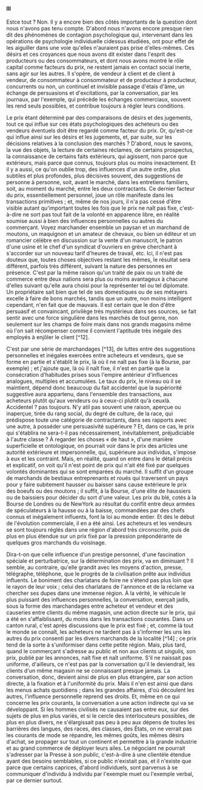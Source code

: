 #### III

Estce tout ? Non. Il y a encore bien des côtés importants de la question dont nous n'avons pas tenu compte. D'abord nous n'avons encore presque rien dit des phénomènes de contagion psychologique qui, intervenant dans les opérations de psychologie individuelle cidessus étudiées, ont pour effet de les aiguiller dans une voie qu'elles n'auraient pas prise d'elles-mêmes. Ces désirs et ces croyances que nous avons dit exister dans l'esprit des producteurs ou des consommateurs, et dont nous avons montré le rôle capital comme facteurs du prix, ne restent jamais en contact social inerte, sans agir sur les autres. Il s'opère, de vendeur à client et de client à vendeur, de consommateur à consommateur et de producteur à producteur, concurrents ou non, un continuel et invisible passage d'étais d'âme, un échange de persuasions et d'excitations, par la conversation, par les journaux, par l'exemple, qui précède les échanges commerciaux, souvent les rend seuls possibles, et contribue toujours à régler leurs conditions.

Le prix étant déterminé par des comparaisons de désirs et des jugements, tout ce qui influe sur ces états psychologiques des acheteurs ou des vendeurs éventuels doit être regardé comme facteur du prix. Or, qu'est-ce qui influe ainsi sur les désirs et les jugements, et, par suite, sur les décisions relatives à la conclusion des marchés ? D'abord, nous le savons, la vue des objets, la lecture de certaines réclames, de certains prospectus, la connaissance de certains faits extérieurs, qui agissent, non parce que extérieurs, mais parce que connus, toujours plus ou moins inexactement. Et il y a aussi, ce qu'on oublie trop, des influences d'un autre ordre, plus subtiles et plus profondes, plus décisives souvent, des suggestions de personne à personne, soit, avant le marché, dans les entretiens familiers, soit, au moment du marché, entre les deux contractants. Ce dernier facteur du prix, essentiellement personnel, joue un rôle manifeste dans les transactions primitives ; et, même de nos jours, il n'a pas cessé d'être visible autant qu'important toutes les fois que le prix ne naît pas fixe, c'est-à-dire ne sort pas tout fait de la volonté en apparence libre, en réalité soumise aussi à bien des influences personnelles ou autres du commerçant. Voyez marchander ensemble un paysan et un marchand de moutons, un maquignon et un amateur de chevaux, ou bien un éditeur et un romancier célèbre en discussion sur la vente d'un manuscrit, le patron d'une usine et le chef d'un syndicat d'ouvriers en grève cherchant à s'accorder sur un nouveau tarif d'heures de travail, etc. Ici, il n'est pas douteux que, toutes choses objectives restant les mêmes, le résultat sera différent, parfois très différent, suivant la nature des personnes en présence. C'est par la même raison qu'un traité de paix ou un traité de commerce entre deux nations sera plus ou moins avantageux à chacune d'elles suivant qu'elle aura choisi pour la représenter tel ou tel diplomate. Un propriétaire sait bien que tel de ses domestiques ou de ses métayers excelle à faire de bons marchés, tandis que un autre, non moins intelligent cependant, n'en fait que de mauvais. Il est certain que le don d'être persuasif et convaincant, privilège très mystérieux dans ses sources, se fait sentir avec une force singulière dans les marchés de tout genre, non seulement sur les champs de foire mais dans nos grands magasins même où l'on sait récompenser comme il convient l'aptitude très inégale des employés à enjôler le client [^12].

C'est par une série de marchandages [^13], de luttes entre des suggestions personnelles et inégales exercées entre acheteurs et vendeurs, que se forme en partie et s'établit le prix, là où il ne naît pas fixe (à la Bourse, par exemple) ; et j'ajoute que, là où il naît fixe, il n'est en partie que la consécration d'habitudes prises sous l'empire antérieur d'influences analogues, multiples et accumulées. Le taux du prix, le niveau où il se maintient, dépend donc beaucoup du fait accidentel que la supériorité suggestive aura appartenu, dans l'ensemble des transactions, aux acheteurs plutôt qu'aux vendeurs ou à ceux-ci plutôt qu'à ceuxlà. Accidentel ? pas toujours. N'y atil pas souvent une raison, aperçue ou inaperçue, tirée du rang social, du degré de culture, de la race, qui prédispose toute une catégorie de contractants, dans ses rapports avec une autre, à posséder une persuasivité supérieure ? Et, dans ce cas, le prix qui s'établira ne sera-t-il pas nécessairement, inévitablement, préjudiciable à l'autre classe ? À regarder les choses « de haut », d'une manière superficielle et ontologique, on pourrait voir dans le prix des articles une autorité extérieure et impersonnelle, qui, supérieure aux individus, s'impose à eux et les contraint. Mais, en réalité, quand on entre dans le détail précis et explicatif, on voit qu'il n'est point de prix qui n'ait été fixé par quelques volontés dominantes qui se sont emparées du marché. Il suffit d'un groupe de marchands de bestiaux entreprenants et roués qui traversent un pays pour y faire subitement hausser ou baisser sans cause extérieure le prix des boeufs ou des moutons ; il suffit, à la Bourse, d'une élite de haussiers ou de baissiers pour décider du sort d'une valeur. Les prix du blé, cotés à la Bourse de Londres ou de NewYork au résultat du conflit entre deux armées de spéculateurs à la hausse ou à la baisse, commandées par des chefs connus et inégalement influents, font la loi au monde entier. Et dès le début de l'évolution commerciale, il en a été ainsi. Les acheteurs et les vendeurs se sont toujours réglés dans une région d'abord très circonscrite, puis de plus en plus étendue sur un prix fixé par la pression prépondérante de quelques gros marchands du voisinage.

Dira-t-on que celle influence d'un prestige personnel, d'une fascination spéciale et perturbatrice, sur la détermination des prix, va en diminuant ? Il semble, au contraire, qu'elle grandit avec les moyens d'action, presse, télégraphe, téléphone, que le progrès de la civilisation prête aux individus influents. Le boniment des charlatans de foire ne s'étend pas plus loin que le rayon de leur voix ; celui des charlatans de l'annonce et de la réclame va chercher ses dupes dans une immense région. À la vérité, le véhicule le plus puissant des influences personnelles, la conversation, exerçait jadis, sous la forme des marchandages entre acheteur et vendeur et des causeries entre clients du même magasin, une action directe sur le prix, qui a été en s'affaiblissant, du moins dans les transactions courantes. Dans un canton rural, c'est après discussions que le prix est fixé ; et, comme là tout le monde se connaît, les acheteurs ne tardent pas à s'informer les uns les autres du prix consenti par les divers marchands de la localité [^14] ; ce prix tend de la sorte à s'uniformiser dans cette petite région. Mais, plus tard, quand le commerçant s'adresse au public et non aux clients ut _singulis,_ son prix, publié par les annonces, naît fixe et naît uniforme. S'il ne naissait pas uniforme, d'ailleurs, ce n'est pas par la conversation qu'il le deviendrait, les clients d'un même magasin ne se connaissant presque jamais. La conversation, donc, devient ainsi de plus en plus étrangère, par son action directe, à la fixation et à l'uniformité du prix. Mais il n'en est ainsi que dans les menus achats quotidiens ; dans les grandes affaires, d'où découlent les autres, l'influence personnelle reprend ses droits. Et, même en ce qui concerne les prix courants, la conversation a une action indirecte qui va se développant. Si les hommes civilisés ne causaient pas entre eux, sur des sujets de plus en plus variés, et si le cercle des interlocuteurs possibles, de plus en plus divers, ne s'élargissait pas peu à peu aux dépens de toutes les barrières des langues, des races, des classes, des États, on ne verrait pas les courants de mode se répandre, les mêmes goûts, les mêmes désirs d'achat, se propager sur tout un continent et permettre à la grande industrie et au grand commerce de déployer leurs ailes. Le négociant ne pourrait s'adresser par la Presse à _son public,_ c'est-à-dire à une clientèle étendue ayant des besoins semblables, si ce public n'existait pas, et il n'existe que parce que certains caprices, d'abord individuels, sont parvenus à se communiquer d'individu à individu par l'exemple muet ou l'exemple verbal, par ce dernier surtout.
